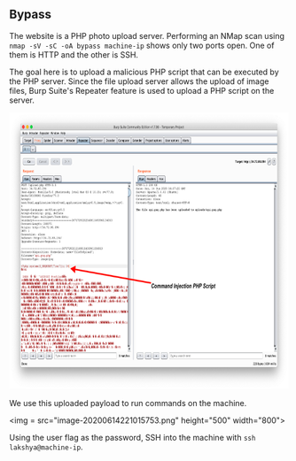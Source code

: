## Bypass



The website is a PHP photo upload server. Performing an NMap scan using ```nmap -sV -sC -oA bypass machine-ip``` shows only two ports open. One of them is HTTP and the other is SSH.

The goal here is to upload a malicious PHP script that can be executed by the PHP server. Since the file upload server allows the upload of image files, Burp Suite's Repeater feature is used to upload a PHP script on the server. 

<img src="image-20200614220823667.png" height="500" width="800"></img>

We use this uploaded payload to run commands on the machine. 

<img = src="image-20200614221015753.png" height="500" width="800"></img>

Using the user flag as the password, SSH into the machine with ```ssh lakshya@machine-ip```. 
